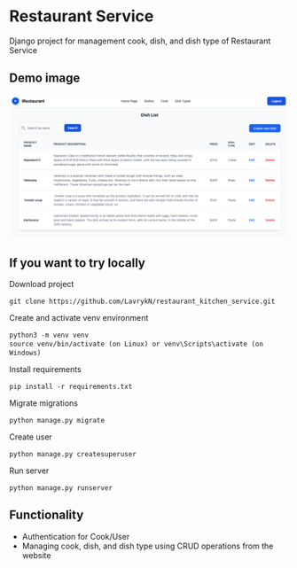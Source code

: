 # Restaurant Service

Django project for management cook, dish, and dish type of Restaurant Service

## Demo image

![Website Interface](demo1.png)

## If you want to try locally

Download project
```shell
git clone https://github.com/LavrykN/restaurant_kitchen_service.git
```

Create and activate venv environment
```shell
python3 -m venv venv
source venv/bin/activate (on Linux) or venv\Scripts\activate (on Windows)
```

Install requirements
```shell
pip install -r requirements.txt
```

Migrate migrations
```shell
python manage.py migrate
```

Create user
```shell
python manage.py createsuperuser 
```

Run server
```shell
python manage.py runserver
```

## Functionality

* Authentication for Cook/User
* Managing cook, dish, and dish type using CRUD operations from the website



